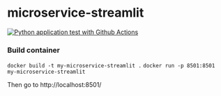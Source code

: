 # microservice-streamlit

[![Python application test with Github Actions](https://github.com/blueskycircle/microservice-streamlit/actions/workflows/main.yml/badge.svg)](https://github.com/blueskycircle/microservice-streamlit/actions/workflows/main.yml)

### Build container 

`docker build -t my-microservice-streamlit .`
`docker run -p 8501:8501 my-microservice-streamlit`

Then go to http://localhost:8501/

